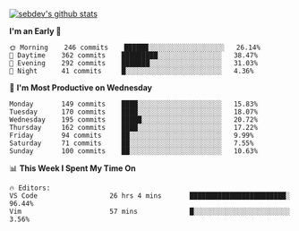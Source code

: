 [![sebdev's github stats](https://github-readme-stats.vercel.app/api?username=sebdeveloper6952&theme=vue-dark)](https://github.com/anuraghazra/github-readme-stats)
<!--START_SECTION:waka-->
**I'm an Early 🐤** 

```text
🌞 Morning    246 commits    ██████░░░░░░░░░░░░░░░░░░░   26.14% 
🌆 Daytime    362 commits    █████████░░░░░░░░░░░░░░░░   38.47% 
🌃 Evening    292 commits    ███████░░░░░░░░░░░░░░░░░░   31.03% 
🌙 Night      41 commits     █░░░░░░░░░░░░░░░░░░░░░░░░   4.36%

```
📅 **I'm Most Productive on Wednesday** 

```text
Monday       149 commits    ████░░░░░░░░░░░░░░░░░░░░░   15.83% 
Tuesday      170 commits    ████░░░░░░░░░░░░░░░░░░░░░   18.07% 
Wednesday    195 commits    █████░░░░░░░░░░░░░░░░░░░░   20.72% 
Thursday     162 commits    ████░░░░░░░░░░░░░░░░░░░░░   17.22% 
Friday       94 commits     ██░░░░░░░░░░░░░░░░░░░░░░░   9.99% 
Saturday     71 commits     ██░░░░░░░░░░░░░░░░░░░░░░░   7.55% 
Sunday       100 commits    ██░░░░░░░░░░░░░░░░░░░░░░░   10.63%

```


📊 **This Week I Spent My Time On** 

```text
🔥 Editors: 
VS Code                  26 hrs 4 mins       ████████████████████████░   96.44% 
Vim                      57 mins             █░░░░░░░░░░░░░░░░░░░░░░░░   3.56%

```


<!--END_SECTION:waka-->
